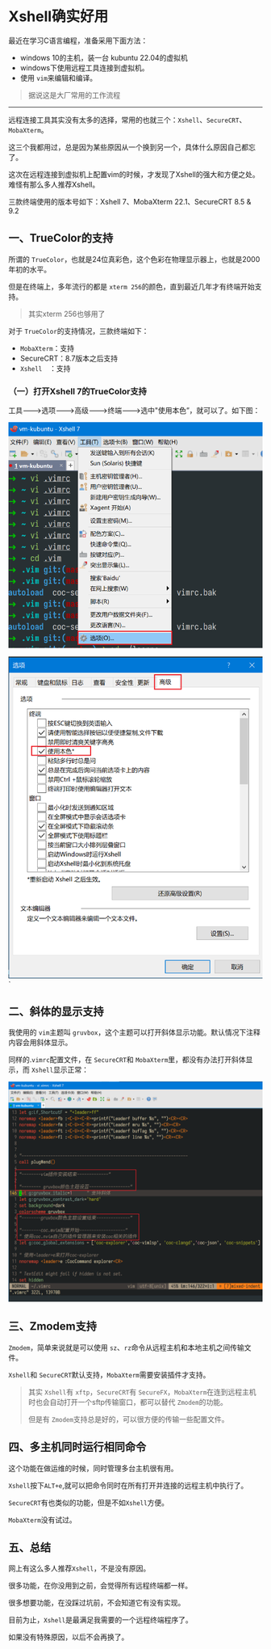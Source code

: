 # Xshell确实好用

最近在学习C语言编程，准备采用下面方法：

- windows 10的主机，装一台 kubuntu 22.04的虚拟机
- windows下使用远程工具连接到虚拟机。
- 使用 `vim`来编辑和编译。

> 据说这是大厂常用的工作流程



---



远程连接工具其实没有太多的选择，常用的也就三个：`Xshell`、`SecureCRT`、`MobaXterm`。

这三个我都用过，总是因为某些原因从一个换到另一个，具体什么原因自己都忘了。

这次在远程连接到虚拟机上配置vim的时候，才发现了Xshell的强大和方便之处。难怪有那么多人推荐Xshell。

三款终端使用的版本号如下：Xshell 7、MobaXterm 22.1、SecureCRT 8.5 & 9.2

## 一、TrueColor的支持

所谓的 `TrueColor`，也就是24位真彩色，这个色彩在物理显示器上，也就是2000年初的水平。

但是在终端上，多年流行的都是 `xterm 256`的颜色，直到最近几年才有终端开始支持。

> 其实xterm 256也够用了

对于 `TrueColor`的支持情况，三款终端如下：

- `MobaXterm`：支持
- SecureCRT：8.7版本之后支持
- `Xshell  `：支持

### （一）打开Xshell 7的TrueColor支持

工具--->选项--->高级--->终端--->选中"使用本色”，就可以了。如下图：

![1657244469330](image/index/1657244469330.png)

![1657244513442](image/index/1657244513442.png)`

## 二、斜体的显示支持

我使用的 `vim`主题叫 `gruvbox`，这个主题可以打开斜体显示功能。默认情况下注释内容会用斜体显示。

同样的.`vimrc`配置文件，在 `SecureCRT`和 `MobaXterm`里，都没有办法打开斜体显示，而 `Xshell`显示正常：

![1657245551356](image/index/1657245551356.png)

## 三、Zmodem支持

`Zmodem`，简单来说就是可以使用 `sz`、`rz`命令从远程主机和本地主机之间传输文件。

`Xshell`和 `SecureCRT`默认支持，`MobaXterm`需要安装插件才支持。

> 其实 `Xshell`有 `xftp`，`SecureCRT`有 `SecureFX`，`MobaXterm`在连到远程主机时也会自动打开一个sftp传输窗口，都可以替代 `Zmodem`的功能。
>
> 但是有 `Zmodem`支持总是好的，可以很方便的传输一些配置文件。

## 四、多主机同时运行相同命令

这个功能在做运维的时候，同时管理多台主机很有用。

`Xshell`按下`ALT+e`,就可以把命令同时在所有打开并连接的远程主机中执行了。

`SecureCRT`有也类似的功能，但是不如`Xshell`方便。

`MobaXterm`没有试过。

## 五、总结

网上有这么多人推荐`Xshell`，不是没有原因。

很多功能，在你没用到之前，会觉得所有远程终端都一样。

很多想要功能，在没踩过坑前，不会知道它有没有实现。

目前为止，`Xshell`是最满足我需要的一个远程终端程序了。

如果没有特殊原因，以后不会再换了。

